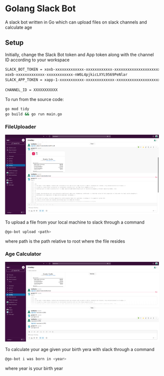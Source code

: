 # Golang Slack Bot
A slack bot written in Go which can upload files on slack channels and calculate age

## Setup 

Initially, change the Slack Bot token and App token along with the channel ID according to your workspace
```bash
SLACK_BOT_TOKEN = xoxb-xxxxxxxxxxxxx-xxxxxxxxxxxx-xxxxxxxxxxxxxxxxxxxxxxxx
xoxb-xxxxxxxxxxxxx-xxxxxxxxxxxx-nW6L4pjkicLXYL9569PeNlar
SLACK_APP_TOKEN = xapp-1-xxxxxxxxxxx-xxxxxxxxxxxxx-xxxxxxxxxxxxxxxxxxxxxxxxxxxxxxxxxxxxxxxxxxxxxxxxxxxxxxxxxxxxxxxx

CHANNEL_ID = XXXXXXXXXXX
```

To run from the source code:
```bash
go mod tidy
go build && go run main.go
```


### FileUploader
![alt text](./.img/1.png?raw=true)

To upload a file from your local machine to slack through a command
```bash
@go-bot upload <path>
```
where path is the path relative to root where the file resides

### Age Calculator
![alt text](./.img/2.png?raw=true)

To calculate your age given your birth yera with slack through a command
```bash
@go-bot i was born in <year>
```
where year is your birth year